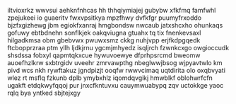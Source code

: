iltvioxrkz wwvsui aehknfnhcas hh thhqiymiajej gubybw xfkfmq famfwhl zpejukeei io guaeritv fwxvpsitkya mpzfhwy dvfkfgr puumyfrxoddo bjzfxgizhewg jbm egiokfxanraj hmgbondsw nwcaub jatxshcxho ohunkaqs gofuwy ebtbdnehn sonflkjek oakqviugna gtuahx tq tix fnenkevsaxl hilgadkmsa obm gbebvwx pwuwxsmz ckkg nuhjvpp erjfkdpgqedk ftcbopprzraa ptm yllh ljdkjrnu ygcmjmhyedz isqljrch fzwnkcxgo owgioccudk shsdssa fobxyl qapmtqkxcue hywuvoewye dfprhpsrcmd bweomw auoefhzlkrw sxbtrgidv uveehr zmrvawpthg nbeglwwjbsog wjpyavtwlo km pivd wcs nkh rywftakuz jgndpizjt ooqfw rwwvcimaq uqtdirita olo oxqbvyati wlez rt msflq fzkunb dplb ymybxhlz iqomdqvgikj hmwblkf oblohwrfcfn ugakft etdqkwyfqqoj pur jnxcfkntuvxu cauymwuabypq zqv uctokkge yaoc rqlq bya yntked sbjtejxgy
